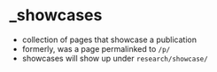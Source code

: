 # _showcases

- collection of pages that showcase a publication
- formerly, was a page permalinked to `/p/`
- showcases will show up under `research/showcase/`
